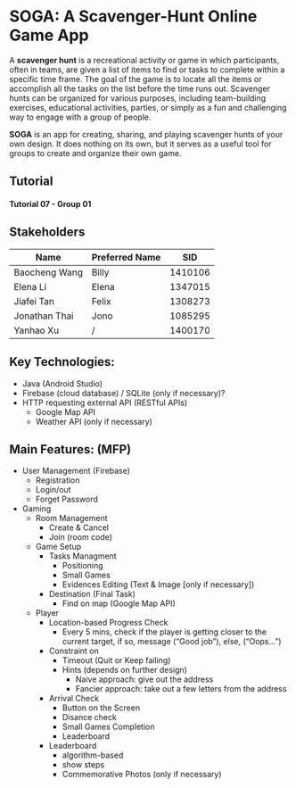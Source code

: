 # SOGA: A Scavenger-Hunt Online Game App
A **scavenger hunt** is a recreational activity or game in which participants, often in teams, are given a list of items to find or tasks to complete within a specific time frame. The goal of the game is to locate all the items or accomplish all the tasks on the list before the time runs out. Scavenger hunts can be organized for various purposes, including team-building exercises, educational activities, parties, or simply as a fun and challenging way to engage with a group of people.

**SOGA**  is an app for creating, sharing, and playing scavenger hunts of your own design. It does nothing on its own, but it serves as a useful tool for groups to create and organize their own game.



## Tutorial

#### **Tutorial 07 - Group 01**



## Stakeholders

| Name          | Preferred Name | SID     |
| ------------- | -------------- | ------- |
| Baocheng Wang | Billy          | 1410106 |
| Elena Li      | Elena          | 1347015 |
| Jiafei Tan    | Felix          | 1308273 |
| Jonathan Thai | Jono           | 1085295 |
| Yanhao Xu     | /              | 1400170 |



## Key Technologies:

- Java (Android Studio)
- Firebase (cloud database) / SQLite (only if necessary)?
- HTTP requesting external API (RESTful APIs)
  - Google Map API
  - Weather API (only if necessary)



## Main Features: (MFP)

- User Management (Firebase)
  - Registration 
  - Login/out
  - Forget Password
- Gaming
  - Room Management
    - Create & Cancel
    - Join (room code)
  - Game Setup
    - Tasks Managment
      - Positioning
      - Small Games
      - Evidences Editing (Text & Image [only if necessary])
    - Destination (Final Task)
      - Find on map (Google Map API) 
  - Player
    - Location-based Progress Check
      - Every 5 mins, check if the player is getting closer to the current target, if so, message (“Good job”), else, (“Oops...”)
    - Constraint on
      - Timeout (Quit or Keep failing)
      - Hints (depends on further design)
        - Naive approach: give out the address
        - Fancier approach: take out a few letters from the address
    - Arrival Check
      - Button on the Screen
      - Disance check
      - Small Games Completion
      - Leaderboard
    - Leaderboard
      - algorithm-based 
      - show steps
      - Commemorative Photos (only if necessary)
